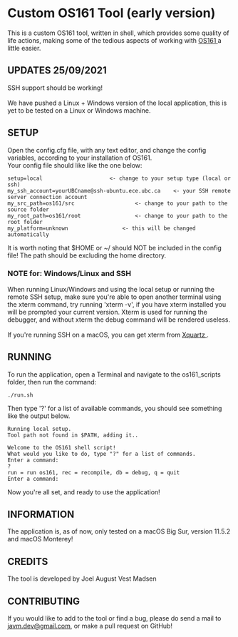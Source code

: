 # Custom OS161 Tool (early version)
This is a custom OS161 tool, written in shell, which provides some quality of life actions, making some of the tedious aspects of working with [ OS161 ] a little easier.

## UPDATES 25/09/2021
SSH support should be working! <br/>
<br/>
We have pushed a Linux + Windows version of the local application, this is yet to be tested on a Linux or Windows machine. <br>

## SETUP
Open the config.cfg file, with any text editor, and change the config variables, according to your installation of OS161. <br/>
Your config file should like like the one below:

	setup=local						<- change to your setup type (local or ssh)
	my_ssh_account=yourUBCname@ssh-ubuntu.ece.ubc.ca	<- your SSH remote server connection account
	my_src_path=os161/src					<- change to your path to the source folder
	my_root_path=os161/root					<- change to your path to the root folder
	my_platform=unknown					<- this will be changed automatically

It is worth noting that $HOME or ~/ should NOT be included in the config file! The path should be excluding the home directory.
### NOTE for: Windows/Linux and SSH
When running Linux/Windows and using the local setup or running the remote SSH setup, make sure you're able to open another terminal using the xterm command, try running 'xterm -v', if you have xterm installed you will be prompted your current version. Xterm is used for running the debugger, and without xterm the debug command will be rendered useless.
<br/><br/>
If you're running SSH on a macOS, you can get xterm from [ Xquartz ].

## RUNNING
To run the application, open a Terminal and navigate to the os161_scripts folder, then run the command: 
	
	./run.sh
	
Then type '?' for a list of available commands, you should see something like the output below.

	Running local setup.
	Tool path not found in $PATH, adding it..
	
	Welcome to the OS161 shell script!
	What would you like to do, type "?" for a list of commands.
	Enter a command:
	?
	run = run os161, rec = recompile, db = debug, q = quit
	Enter a command:

Now you're all set, and ready to use the application!

## INFORMATION
The application is, as of now, only tested on a macOS Big Sur, version 11.5.2 and macOS Monterey!

## CREDITS
The tool is developed by Joel August Vest Madsen

## CONTRIBUTING 
If you would like to add to the tool or find a bug, please do send a mail to javm.dev@gmail.com, or make a pull request on GitHub!


[OS161]: http://os161.eecs.harvard.edu/
[Xquartz]: https://www.xquartz.org/
